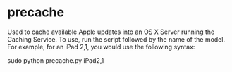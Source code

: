 # precache
Used to cache available Apple updates into an OS X Server running the Caching Service. To use, run the script followed by the name of the model. For example, for an iPad 2,1, you would use the following syntax:

sudo python precache.py iPad2,1
